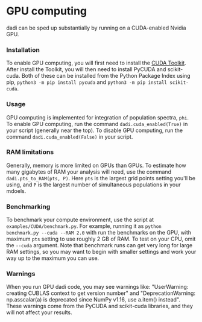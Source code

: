 # GPU computing

dadi can be sped up substantially by running on a CUDA-enabled Nvidia GPU. 

### Installation

To enable GPU computing, you will first need to install the [CUDA Toolkit](https://developer.nvidia.com/cuda-downloads).
After install the Toolkit, you will then need to install PyCUDA and scikit-cuda. 
Both of these can be installed from the Python Package Index using pip, `python3 -m pip install pycuda` and `python3 -m pip install scikit-cuda`.

### Usage

GPU computing is implemented for integration of population spectra, `phi`.
To enable GPU computing, run the command `dadi.cuda_enabled(True)` in your script (generally near the top).
To disable GPU computing, run the command `dadi.cuda_enabled(False)` in your script.

### RAM limitations

Generally, memory is more limited on GPUs than GPUs. To estimate how many gigabytes of RAM your analysis will need,
use the command `dadi.pts_to_RAM(pts, P)`. Here `pts` is the largest grid points setting you'll be using, 
and `P` is the largest number of simultaneous populations in your mdoels.

### Benchmarking

To benchmark your compute environment, use the script at `examples/CUDA/benchmark.py`. 
For example, running it as `python benchmark.py --cuda --RAM 2.0` with run the benchmarks on the GPU, with maximum
`pts` setting to use roughly 2 GB of RAM.
To test on your CPU, omit the `--cuda` argument.
Note that benchmark runs can get very long for large RAM settings, so you may want to begin with smaller settings
and work your way up to the maximum you can use.

### Warnings

When you run GPU dadi code, you may see warnings like:
"UserWarning: creating CUBLAS context to get version number"
and
"DeprecationWarning: np.asscalar(a) is deprecated since NumPy v1.16, use a.item() instead".
These warnings come from the PyCUDA and scikit-cuda libraries, and they will not affect your results.